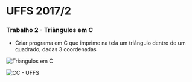 # UFFS 2017/2
### Trabalho 2 - Triângulos em C
- Criar programa em C que imprime na tela um triângulo dentro de um quadrado, dadas 3 coordenadas

![Triangulos em C](https://i.imgur.com/aHjfJxf.png)

![CC - UFFS](http://i.imgur.com/lLClOaR.png)
